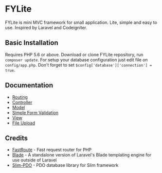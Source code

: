 # FYLite

FYLite is mini MVC framework for small application. Lite, simple and easy to use. Inspired by Laravel and Codeigniter.

## Basic Installation
Requires PHP 5.6 or above.
Download or clone FYLite repository, run `composer update`. For setup your database configuration just edit file on `config/app.php`. Don't forget to set `$config['database']['connection'] = true`.

## Documentation

 * [Routing](https://github.com/biobii/fylite/blob/master/docs/routing.md)
 * [Controller](https://github.com/biobii/fylite/blob/master/docs/controller.md)
 * [Model](https://github.com/biobii/fylite/blob/master/docs/model.md)
 * [Simple Form Validation](https://github.com/biobii/fylite/blob/master/docs/form-validation.md)
 * [View](https://github.com/biobii/fylite/blob/master/docs/view.md)
 * [File Upload](https://github.com/biobii/fylite/blob/master/docs/file-upload.md)

## Credits

* [FastRoute](https://github.com/nikic/FastRoute) - Fast request router for PHP
* [Blade](https://github.com/jenssegers/blade) -  A standalone version of Laravel's Blade templating engine for use outside of Laravel
* [Slim-PDO](https://github.com/FaaPz/Slim-PDO) - PDO database library for Slim framework
